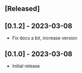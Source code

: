 ## [Released]

## [0.1.2] - 2023-03-08

- Fix docs a bit, increase version

## [0.1.0] - 2023-03-08

- Initial release
